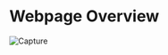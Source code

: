# Webpage Overview


![Capture](https://github.com/user-attachments/assets/3bd45579-3b58-49d0-8d4d-0e0d64d9ed7f)
